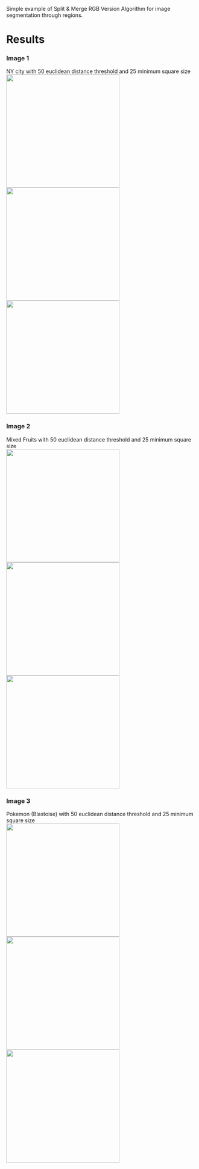 Simple example of Split & Merge RGB Version Algorithm for image segmentation through regions.<br>

# Results
### Image 1
NY city with 50 euclidean distance threshold and 25 minimum square size<br>
<img src="https://i.ibb.co/YTsQjvJ/ny.jpg" width="300">
<img src="https://i.ibb.co/HPyhQvP/out2.png" width="300">
<img src="https://i.ibb.co/Kb7VvdR/out1.png" width="300">

### Image 2
Mixed Fruits with 50 euclidean distance threshold and 25 minimum square size<br>
<img src="https://i.ibb.co/Db7SLnV/mixed-fruits.jpg" width="300">
<img src="https://i.ibb.co/2gHK2z6/out2.png" width="300">
<img src="https://i.ibb.co/jWTvVQR/out1.png" width="300">

### Image 3
Pokemon (Blastoise) with 50 euclidean distance threshold and 25 minimum square size <br>
<img src="https://i.ibb.co/7ryRnpL/blastoise.jpg" width="300">
<img src="https://i.ibb.co/jvCNrP8/out2.png" width="300">
<img src="https://i.ibb.co/19CHLHC/out1.png" width="300">
